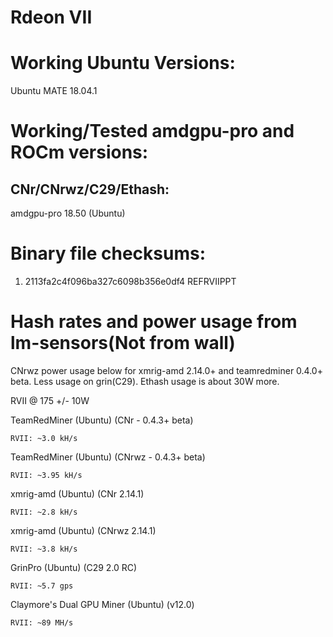 # Rdeon VII
# Working Ubuntu Versions:

Ubuntu MATE 18.04.1

# Working/Tested amdgpu-pro and ROCm versions:

CNr/CNrwz/C29/Ethash:
---------------------

amdgpu-pro 18.50 (Ubuntu)


# Binary file checksums:
1.   2113fa2c4f096ba327c6098b356e0df4  REFRVIIPPT

# Hash rates and power usage from lm-sensors(Not from wall)

CNrwz power usage below for xmrig-amd 2.14.0+ and teamredminer 0.4.0+ beta.  Less usage on grin(C29).  Ethash usage is about 30W more.

RVII @ 175 +/- 10W


TeamRedMiner (Ubuntu) (CNr - 0.4.3+ beta)

    RVII: ~3.0 kH/s

TeamRedMiner (Ubuntu) (CNrwz - 0.4.3+ beta)

    RVII: ~3.95 kH/s


xmrig-amd (Ubuntu) (CNr 2.14.1)

    RVII: ~2.8 kH/s


xmrig-amd (Ubuntu) (CNrwz 2.14.1)

    RVII: ~3.8 kH/s

GrinPro (Ubuntu) (C29 2.0 RC)

    RVII: ~5.7 gps

Claymore's Dual GPU Miner (Ubuntu) (v12.0)

    RVII: ~89 MH/s

